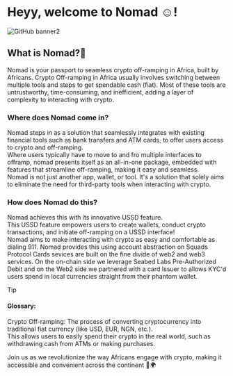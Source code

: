 # Heyy, welcome to Nomad ☺️!

![GitHub banner2](https://github.com/nomad-rails/.github/assets/123777542/6ee6431c-0ad2-4807-a799-9c4c73547ace)


## What is Nomad?🤔
Nomad is your passport to seamless crypto off-ramping in Africa, built by Africans.
Crypto Off-ramping in Africa usually involves switching between multiple tools and steps to get spendable cash (fiat). Most of these tools are untrustworthy, time-consuming, and inefficient, adding a layer of complexity to interacting with crypto.
### Where does Nomad come in?
Nomad steps in as a solution that seamlessly integrates with existing financial tools such as bank transfers and ATM cards, to offer users access to crypto and off-ramping.  
Where users typically have to move to and fro multiple interfaces to offramp, nomad presents itself as an all-in-one package, embedded with features that streamline off-ramping, making it easy and seamless.  
Nomad is not just another app, wallet, or tool. It's a solution that solely aims to eliminate the need for third-party tools when interacting with crypto. 
### How does Nomad do this?
Nomad achieves this with its innovative USSD feature.    
This USSD feature empowers users to create wallets, conduct crypto transactions, and initiate off-ramping on a USSD interface!  
Nomad aims to make interacting with crypto as easy and comfortable as dialing 911. 
Nomad provides this using account abstraction on Squads Protocol
Cards sevices are built on the fine divide of web2 and web3 services. On the on-chain side we leverage Seabed Labs Pre-Authorized Debit and on the Web2 side we partnered with a card Issuer to allows KYC'd users spend in local currencies straight from their phantom wallet.

> [!TIP]
> #### Glossary:
> Crypto Off-ramping: The process of converting cryptocurrency into traditional fiat currency (like USD, EUR, NGN, etc.).   
  This allows users to easily spend their crypto in the real world, such as withdrawing cash from ATMs or making purchases.  

Join us as we revolutionize the way Africans engage with crypto, making it accessible and convenient across the continent 🚀🌍 
